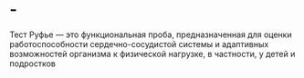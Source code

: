 # -
 Тест Руфье  — это функциональная проба, предназначенная для оценки работоспособности сердечно-сосудистой системы и адаптивных возможностей организма к физической нагрузке, в частности, у детей и подростков
